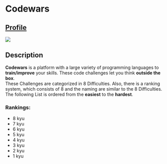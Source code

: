 # Codewars
## [Profile](https://www.codewars.com/users/karaKaan)
 ![](https://www.codewars.com/users/karaKaan/badges/large)

## Description
**Codewars** is a platform with a large variety of programming languages to **train/improve** your skills. These code challenges let you think **outside the box**.<br/>
These Challenges are categorized in 8 Difficulties. Also, there is a ranking system, which consists of 8 and the naming are similar to the 8 Difficulties.<br/>
The following List is ordered from the **easiest** to the **hardest**. <br/>
### Rankings:
* 8 kyu
* 7 kyu
* 6 kyu
* 5 kyu
* 4 kyu
* 3 kyu
* 2 kyu
* 1 kyu

